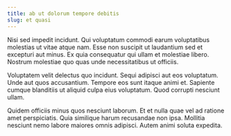```yaml
---
title: ab ut dolorum tempore debitis
slug: et quasi
---
```


Nisi sed impedit incidunt. Qui voluptatum commodi earum voluptatibus molestias ut vitae atque nam. Esse non suscipit ut laudantium sed et excepturi aut minus. Ex quia consequatur qui ullam et molestiae libero. Nostrum molestiae quo quas unde necessitatibus ut officiis.

Voluptatem velit delectus quo incidunt. Sequi adipisci aut eos voluptatum. Unde aut quos accusantium. Tempore eos sunt itaque animi et. Sapiente cumque blanditiis ut aliquid culpa eius voluptatum. Quod corrupti nesciunt ullam.

Quidem officiis minus quos nesciunt laborum. Et et nulla quae vel ad ratione amet perspiciatis. Quia similique harum recusandae non ipsa. Mollitia nesciunt nemo labore maiores omnis adipisci. Autem animi soluta expedita.
